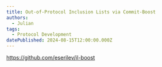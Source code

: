```yaml
---
title: Out-of-Protocol Inclusion Lists via Commit-Boost
authors:
  - Julian
tags:
  - Protocol Development
datePublished: 2024-08-15T12:00:00.000Z
---
```


<https://github.com/eserilev/il-boost>
